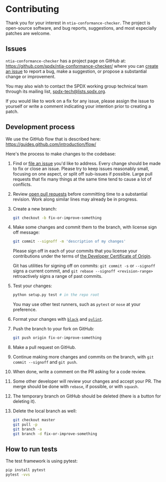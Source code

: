 # Contributing

Thank you for your interest in `ntia-conformance-checker`.
The project is open-source software, and bug reports, suggestions, and
most especially patches are welcome.

## Issues

`ntia-conformance-checker` has a project page on GitHub at:
<https://github.com/spdx/ntia-conformance-checker/>
where you can [create an issue][new-issue] to report a bug,
make a suggestion, or propose a substantial change or improvement.

You may also wish to contact the SPDX working group technical team through its
mailing list, [spdx-tech@lists.spdx.org][mailing-list].

If you would like to work on a fix for any issue,
please assign the issue to yourself or write a comment indicating your
intention prior to creating a patch.

## Development process

We use the GitHub flow that is described here:
<https://guides.github.com/introduction/flow/>

Here's the process to make changes to the codebase:

1. Find or [file an issue][issues] you'd like to address.
    Every change should be made to fix or close an issue.
    Please try to keep issues reasonably small, focusing on one aspect,
    or split off sub-issues if possible.
    Large pull requests that fix many things at the same time tend to cause
    a lot of conflicts.

2. Review [open pull requests][pull-requests] before committing time to
    a substantial revision.
    Work along similar lines may already be in progress.

3. Create a new branch:

    ```sh
    git checkout -b fix-or-improve-something
    ```

4. Make some changes and commit them to the branch,
    with license sign off message:

    ```sh
    git commit --signoff -m 'description of my changes'
    ```

    Please sign off in each of your commits that you license your contributions
    under the terms of [the Developer Certificate of Origin][dco].

    Git has utilities for signing off on commits:
    `git commit -s` or `--signoff` signs a current commit, and
    `git rebase --signoff <revision-range>`
    retroactively signs a range of past commits.

5. Test your changes:

    ```sh
    python setup.py test # in the repo root
    ```

    You may use other test runners,
    such as `pytest` or `nose` at your preference.

6. Format your changes with [`black`][black] and [`pylint`][pylint].

7. Push the branch to your fork on GitHub:

    ```sh
    git push origin fix-or-improve-something
    ```

8. Make a pull request on GitHub.
9. Continue making more changes and commits on the branch,
    with `git commit --signoff` and `git push`.
10. When done, write a comment on the PR asking for a code review.
11. Some other developer will review your changes and accept your PR.
    The merge should be done with `rebase`, if possible, or with `squash`.
12. The temporary branch on GitHub should be deleted
    (there is a button for deleting it).
13. Delete the local branch as well:

    ```sh
    git checkout master
    git pull -p
    git branch -a
    git branch -d fix-or-improve-something
    ```

## How to run tests

The test framework is using pytest:

```sh
pip install pytest
pytest -vvs
```

[new-issue]: https://github.com/spdx/ntia-conformance-checker/issues/new
[issues]: https://github.com/spdx/ntia-conformance-checker/issues
[pull-requests]: https://github.com/spdx/ntia-conformance-checker/pulls
[mailing-list]: mailto:spdx-tech@lists.spdx.org
[dco]: https://developercertificate.org/
[black]: https://github.com/psf/black
[pylint]: https://github.com/pylint-dev/pylint
